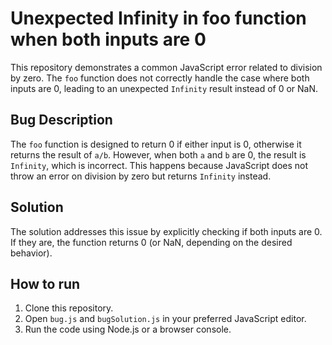 # Unexpected Infinity in foo function when both inputs are 0

This repository demonstrates a common JavaScript error related to division by zero. The `foo` function does not correctly handle the case where both inputs are 0, leading to an unexpected `Infinity` result instead of 0 or NaN.

## Bug Description
The `foo` function is designed to return 0 if either input is 0, otherwise it returns the result of `a/b`. However, when both `a` and `b` are 0, the result is `Infinity`, which is incorrect. This happens because JavaScript does not throw an error on division by zero but returns `Infinity` instead.

## Solution
The solution addresses this issue by explicitly checking if both inputs are 0. If they are, the function returns 0 (or NaN, depending on the desired behavior). 

## How to run
1. Clone this repository.
2. Open `bug.js` and `bugSolution.js` in your preferred JavaScript editor. 
3. Run the code using Node.js or a browser console.

